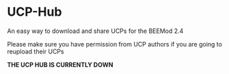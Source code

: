 # UCP-Hub
An easy way to download and share UCPs for the BEEMod 2.4

Please make sure you have permission from UCP authors if you are going to reupload their UCPs

**THE UCP HUB IS CURRENTLY DOWN**

